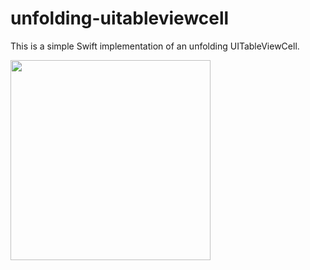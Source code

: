 # unfolding-uitableviewcell
This is a simple Swift implementation of an unfolding UITableViewCell.

<section>
<img src="https://cloud.githubusercontent.com/assets/10542894/8634524/5e4cdf24-27fc-11e5-88fb-bb337bdb2d5b.gif" width=320">
</section>
